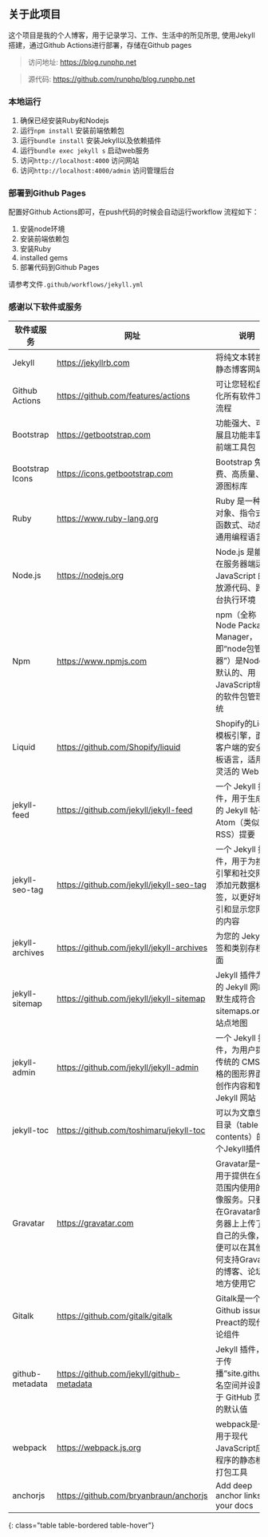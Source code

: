 ## 关于此项目

这个项目是我的个人博客，用于记录学习、工作、生活中的所见所思,
使用Jekyll搭建，通过Github Actions进行部署，存储在Github pages

> 访问地址: <https://blog.runphp.net>

> 源代码: <https://github.com/runphp/blog.runphp.net>

### 本地运行
1. 确保已经安装Ruby和Nodejs
2. 运行`npm install` 安装前端依赖包
3. 运行`bundle install` 安装Jekyll以及依赖插件
4. 运行`bundle exec jekyll s` 启动web服务
5. 访问`http://localhost:4000` 访问网站
6. 访问`http://localhost:4000/admin` 访问管理后台

### 部署到Github Pages
配置好Github Actions即可，在push代码的时候会自动运行workflow
流程如下：
1. 安装node环境
2. 安装前端依赖包
3. 安装Ruby
4. installed gems
5. 部署代码到Github Pages

请参考文件`.github/workflows/jekyll.yml`

### 感谢以下软件或服务

| 软件或服务      | 网址                                          | 说明                                                                                        |
| --------------- |---------------------------------------------|-------------------------------------------------------------------------------------------|
| Jekyll          | <https://jekyllrb.com>                      | 将纯文本转换为静态博客网站                                                                             |
| Github Actions  | <https://github.com/features/actions>       | 可让您轻松自动化所有软件工作流程                                                                          |
| Bootstrap       | <https://getbootstrap.com>                  | 功能强大、可扩展且功能丰富的前端工具包                                                                       |
| Bootstrap Icons | <https://icons.getbootstrap.com>            | Bootstrap 免费、高质量、开源图标库                                                                    |
| Ruby            | <https://www.ruby-lang.org>                 | Ruby 是一种面向对象、指令式、函数式、动态的通用编程语言                                                            |
| Node.js         | <https://nodejs.org>                        | Node.js 是能够在服务器端运行 JavaScript 的开放源代码、跨平台执行环境                                              |
| Npm             | <https://www.npmjs.com>                     | npm（全称 Node Package Manager，即“node包管理器”）是Node.js默认的、用JavaScript编写的软件包管理系统                 |
| Liquid          | <https://github.com/Shopify/liquid>         | Shopify的Liquid模板引擎，面向客户端的安全模板语言，适用于灵活的 Web 应用                                             |
| jekyll-feed     | <https://github.com/jekyll/jekyll-feed>     | 一个 Jekyll 插件，用于生成您的 Jekyll 帖子的 Atom（类似 RSS）提要                                             |
| jekyll-seo-tag  | <https://github.com/jekyll/jekyll-seo-tag>  | 一个 Jekyll 插件，用于为搜索引擎和社交网络添加元数据标签，以更好地索引和显示您网站的内容                                          |
| jekyll-archives | <https://github.com/jekyll/jekyll-archives> | 为您的 Jekyll 标签和类别存档页面                                                                      |
| jekyll-sitemap  | <https://github.com/jekyll/jekyll-sitemap>  | Jekyll 插件为您的 Jekyll 网站静默生成符合 sitemaps.org 的站点地图                                           |
| jekyll-admin    | <https://github.com/jekyll/jekyll-admin>    | 一个 Jekyll 插件，为用户提供传统的 CMS 风格的图形界面来创作内容和管理 Jekyll 网站                                       |
| jekyll-toc      | <https://github.com/toshimaru/jekyll-toc>   | 可以为文章生成目录（table of contents）的一个Jekyll插件                                                   |
| Gravatar        | <https://gravatar.com>                      | Gravatar是一项用于提供在全球范围内使用的头像服务。只要你在Gravatar的服务器上上传了你自己的头像，你便可以在其他任何支持Gravatar的博客、论坛等地方使用它   |
| Gitalk          | <https://github.com/gitalk/gitalk>          | Gitalk是一个基于Github issue和Preact的现代评论组件                                                     |
| github-metadata | <https://github.com/jekyll/github-metadata> | Jekyll 插件，用于传播“site.github”命名空间并设置用于 GitHub 页面的默认值                                        |
| webpack         | <https://webpack.js.org>                    | webpack是一个用于现代JavaScript应用程序的静态模块打包工具                                                     |
| anchorjs        | <https://github.com/bryanbraun/anchorjs>    | Add deep anchor links to your docs                                                        |
{: class="table table-bordered table-hover"}

